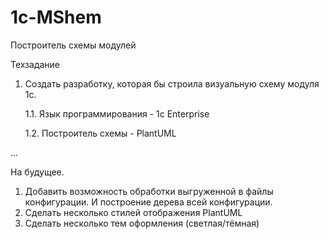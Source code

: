 # 1c-MShem
Построитель схемы модулей

Техзадание
1. Создать разработку, которая бы строила визуальную схему модуля 1с.
   
   1.1. Язык программирования - 1c Enterprise
   
   1.2. Построитель схемы - PlantUML

...

На будущее.
1. Добавить возможность обработки выгруженной в файлы конфигурации. И построение дерева всей конфигурации.
2. Сделать несколько стилей отображения PlantUML
3. Сделать несколько тем оформления (светлая/тёмная)
